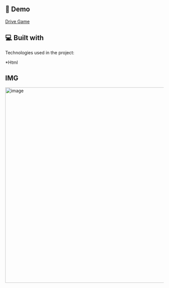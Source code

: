 <h2>🚀 Demo</h2>

[Drive Game](https://drive-game-three.vercel.app/)


<h2>💻 Built with</h2>

Technologies used in the project:

*Html

<h2>IMG</h2>

<img width="1360" height="621" alt="image" src="https://github.com/user-attachments/assets/7af4af2f-8c84-4ed2-97cf-e8e013116ec3" />

